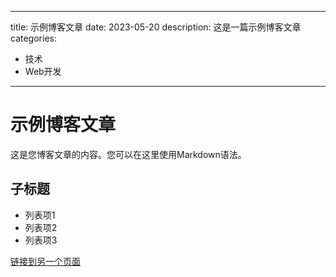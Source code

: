 
---
title: 示例博客文章
date: 2023-05-20
description: 这是一篇示例博客文章
categories:
  - 技术
  - Web开发
---

# 示例博客文章

这是您博客文章的内容。您可以在这里使用Markdown语法。

## 子标题

- 列表项1
- 列表项2
- 列表项3

[链接到另一个页面](https://example.com)
